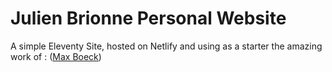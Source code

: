 # Julien Brionne Personal Website

A simple Eleventy Site, hosted on Netlify and using as a starter the amazing work of : ([Max Boeck](https://github.com/maxboeck/eleventastic))
